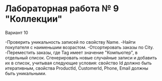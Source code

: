 # Лабораторная работа № 9 "Коллекции"

Вариант 10

-Проверить уникальность записей по свойству Name.
-Найти покупателя с наименьшим возрастом.
-Отсортировать заказы по City.
-Переместить заказы, где Tag имеет значение "Компьютер", в отдельный список.
Сгенерировать новые случайные записи и добавить их в список, учитывая следующие условия: свойство Id должно быть итеративным, свойства ProductId, CustomerId, Phone, Email должны быть уникальными.
